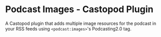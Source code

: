 # Podcast Images - Castopod Plugin

A Castopod plugin that adds multiple image resources for the podcast in your RSS
feeds using `<podcast:images>`'s Podcasting2.0 tag.
